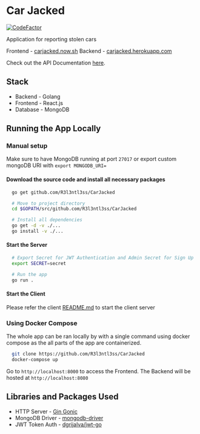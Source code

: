 # Car Jacked

[![CodeFactor](https://www.codefactor.io/repository/github/r3l3ntl3ss/carjacked/badge?s=c6707e33b8272259ab6ee93d5de857e164fb9b77)](https://www.codefactor.io/repository/github/r3l3ntl3ss/carjacked)

Application for reporting stolen cars

Frontend - [carjacked.now.sh](https://carjacked.now.sh)
Backend - [carjacked.herokuapp.com](https://carjacked.herokuapp.com/)

Check out the API Documentation [here](./Documentation/API.md).

## Stack

- Backend - Golang
- Frontend - React.js
- Database - MongoDB

## Running the App Locally

### Manual setup

Make sure to have MongoDB running at port `27017` or export custom mongoDB URI with `export MONGODB_URI=`

#### Download the source code and install all necessary packages

```bash
  go get github.com/R3l3ntl3ss/CarJacked

  # Move to project directory
  cd $GOPATH/src/github.com/R3l3ntl3ss/CarJacked

  # Install all dependencies
  go get -d -v ./...
  go install -v ./...
```

#### Start the Server

```bash
  # Export Secret for JWT Authentication and Admin Secret for Sign Up
  export SECRET=secret

  # Run the app
  go run .
```

#### Start the Client

Please refer the client [README.md](./client/README.md) to start the client server

### Using Docker Compose

The whole app can be ran locally by with a single command using docker compose as the all parts of the app are containerized.

```bash
  git clone https://github.com/R3l3ntl3ss/CarJacked
  docker-compose up
```

Go to `http://localhost:8000` to access the Frontend. The Backend will be hosted at `http://localhost:8080`

## Libraries and Packages Used

- HTTP Server - [Gin Gonic](https://github.com/gin-gonic/gin)
- MongoDB Driver - [mongodb-driver](https://github.com/mongodb/mongo-go-driver)
- JWT Token Auth - [dgrijalva/jwt-go](https://github/dgrijalva/jwt-go)
